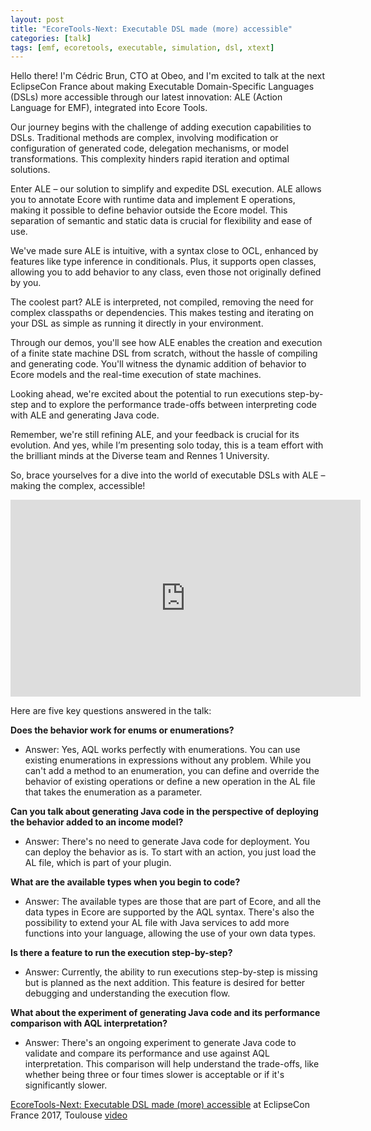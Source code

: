 ```yaml
---
layout: post
title: "EcoreTools-Next: Executable DSL made (more) accessible"
categories: [talk]
tags: [emf, ecoretools, executable, simulation, dsl, xtext]
---
```

Hello there! I'm Cédric Brun, CTO at Obeo, and I'm excited to talk at the next EclipseCon France about making Executable Domain-Specific Languages (DSLs) more accessible through our latest innovation: ALE (Action Language for EMF), integrated into Ecore Tools.

Our journey begins with the challenge of adding execution capabilities to DSLs. Traditional methods are complex, involving modification or configuration of generated code, delegation mechanisms, or model transformations. This complexity hinders rapid iteration and optimal solutions.

Enter ALE – our solution to simplify and expedite DSL execution. ALE allows you to annotate Ecore with runtime data and implement E operations, making it possible to define behavior outside the Ecore model. This separation of semantic and static data is crucial for flexibility and ease of use.

We've made sure ALE is intuitive, with a syntax close to OCL, enhanced by features like type inference in conditionals. Plus, it supports open classes, allowing you to add behavior to any class, even those not originally defined by you.

The coolest part? ALE is interpreted, not compiled, removing the need for complex classpaths or dependencies. This makes testing and iterating on your DSL as simple as running it directly in your environment.

Through our demos, you'll see how ALE enables the creation and execution of a finite state machine DSL from scratch, without the hassle of compiling and generating code. You'll witness the dynamic addition of behavior to Ecore models and the real-time execution of state machines.

Looking ahead, we're excited about the potential to run executions step-by-step and to explore the performance trade-offs between interpreting code with ALE and generating Java code.

Remember, we're still refining ALE, and your feedback is crucial for its evolution. And yes, while I’m presenting solo today, this is a team effort with the brilliant minds at the Diverse team and Rennes 1 University. 

So, brace yourselves for a dive into the world of executable DSLs with ALE – making the complex, accessible!

<iframe width="560" height="315" src="https://www.youtube.com/embed/x4viqEFN7PU?si=wPAzy9LR7ODHaxNp" title="YouTube video player" frameborder="0" allow="accelerometer; autoplay; clipboard-write; encrypted-media; gyroscope; picture-in-picture; web-share" allowfullscreen>
</iframe>





Here are five key questions answered in the talk:

**Does the behavior work for enums or enumerations?**
   - Answer: Yes, AQL works perfectly with enumerations. You can use existing enumerations in expressions without any problem. While you can't add a method to an enumeration, you can define and override the behavior of existing operations or define a new operation in the AL file that takes the enumeration as a parameter.

**Can you talk about generating Java code in the perspective of deploying the behavior added to an income model?**
   - Answer: There's no need to generate Java code for deployment. You can deploy the behavior as is. To start with an action, you just load the AL file, which is part of your plugin.

**What are the available types when you begin to code?**
   - Answer: The available types are those that are part of Ecore, and all the data types in Ecore are supported by the AQL syntax. There's also the possibility to extend your AL file with Java services to add more functions into your language, allowing the use of your own data types.

**Is there a feature to run the execution step-by-step?**
   - Answer: Currently, the ability to run executions step-by-step is missing but is planned as the next addition. This feature is desired for better debugging and understanding the execution flow.

**What about the experiment of generating Java code and its performance comparison with AQL interpretation?**
   - Answer: There's an ongoing experiment to generate Java code to validate and compare its performance and use against AQL interpretation. This comparison will help understand the trade-offs, like whether being three or four times slower is acceptable or if it's significantly slower.

   
[EcoreTools-Next: Executable DSL made (more) accessible](https://cedric.brun.io/talks/EclipseConFR2017/ALE_talk.pdf) at EclipseCon France 2017, Toulouse  [video](https://www.youtube.com/watch?v=x4viqEFN7PU)